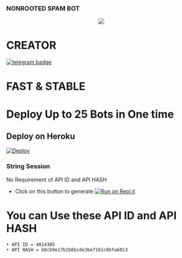 ### NONROOTED SPAM BOT

<p align="center">
  <img src="https://telegra.ph/file/65fdb4413f2f6a55eb421.jpg">
</p>

# CREATOR
 [![telegram badge](https://img.shields.io/badge/hackelite01-30302f?style=for-the-badge&logo=telegram)](https://t.me/NonRootedInsaan)
# FAST & STABLE
# Deploy Up to 25 Bots in One time
## Deploy on Heroku 
[![Deploy](https://www.herokucdn.com/deploy/button.svg)](https://dashboard.heroku.com/new?template=https://github.com/hackelite01/NonRootedSpamBot)
### String Session
No Requirement of API ID and API HASH

   - Click on this button to generate [![Run on Repl.it](https://repl.it/badge/github/hackelite01/NonRootedSpamBot)](https://replit.com/@hackelite01/NonRooted-SpamBot#main.py)

# You can Use these API ID and API HASH
```
• API ID = 4014305
• API HASH = b0cb9e17b2b8bcde3be7161c8bfa6013
```
